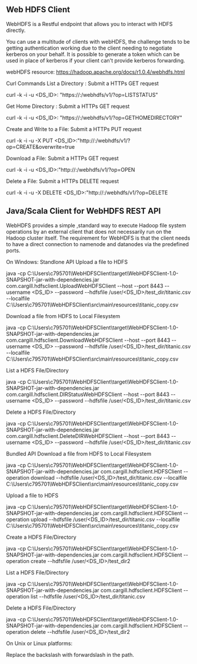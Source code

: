## Web HDFS Client
WebHDFS is a Restful endpoint that allows you to interact with HDFS directly.

You can use a multitude of clients with webHDFS, the challenge tends to be getting authentication working due to the client needing to negotiate kerberos on your behalf. It is possible to generate a token which can be used in place of kerberos if your client can't provide kerberos forwarding.

webHDFS resource: https://hadoop.apache.org/docs/r1.0.4/webhdfs.html

Curl Commands
List a Directory : Submit a HTTPs GET request

curl -k  -i  -u <DS_ID>:<PASSWORD>  "https://<HOST>:<PORT>/webhdfs/v1/<PATH>?op=LISTSTATUS"

Get Home Directory : Submit a HTTPs GET request

curl -k  -i  -u <DS_ID>:<PASSWORD>  "https://<HOST>:<PORT>/webhdfs/v1/<PATH>?op=GETHOMEDIRECTORY"

Create and Write to a File: Submit a HTTPs PUT request

curl -k -i -u -X PUT <DS_ID>:<PASSWORD>"http://<HOST>:<PORT>/webhdfs/v1/<PATH>?op=CREATE&overwrite=true

Download a File: Submit a HTTPs GET request

curl -k -i -u <DS_ID>:<PASSWORD>"http://<HOST>:<PORT>/webhdfs/v1/<PATH>?op=OPEN

Delete a File: Submit a HTTPs DELETE request

curl -k -i -u -X DELETE <DS_ID>:<PASSWORD>"http://<HOST>:<PORT>/webhdfs/v1/<PATH>?op=DELETE

## Java/Scala Client for WebHDFS REST API

WebHDFS provides a simple ,standard way to execute Hadoop file system operations by an external client that does not necessarily run on the Hadoop cluster itself. The requirement for WebHDFS is that the client needs to have a direct connection to namenode and datanodes via the predefined ports.

On Windows:
Standlone API
Upload a file to HDFS

java -cp C:\Users\c795701\WebHDFSClient\target\WebHDFSClient-1.0-SNAPSHOT-jar-with-dependencies.jar com.cargill.hdfsclient.UploadWebHDFSClient --host <HOSTNAME> --port 8443 --username <DS_ID> --password  <PASSWORD> --hdfsfile /user/<DS_ID>/test_dir/titanic.csv --localfile
C:\\Users\\c795701\\WebHDFSClient\\src\\main\\resources\\titanic_copy.csv

Download a file from HDFS to Local Filesystem

java -cp C:\Users\c795701\WebHDFSClient\target\WebHDFSClient-1.0-SNAPSHOT-jar-with-dependencies.jar com.cargill.hdfsclient.DownloadWebHDFSClient --host <HOSTNAME> --port 8443 --username <DS_ID> --password  <PASSWORD> --hdfsfile /user/<DS_ID>/test_dir/titanic.csv --localfile
C:\\Users\\c795701\\WebHDFSClient\\src\\main\\resources\\titanic_copy.csv

List a HDFS File/Directory

java -cp C:\Users\c795701\WebHDFSClient\target\WebHDFSClient-1.0-SNAPSHOT-jar-with-dependencies.jar com.cargill.hdfsclient.DIRStatusWebHDFSClient --host <HOSTNAME> --port 8443 --username <DS_ID> --password  <PASSWORD> --hdfsfile /user/<DS_ID>/test_dir/titanic.csv

Delete a HDFS File/Directory

java -cp C:\Users\c795701\WebHDFSClient\target\WebHDFSClient-1.0-SNAPSHOT-jar-with-dependencies.jar com.cargill.hdfsclient.DeleteDIRWebHDFSClient --host <HOSTNAME> --port 8443 --username <DS_ID> --password  <PASSWORD> --hdfsfile /user/<DS_ID>/test_dir/titanic.csv

Bundled API
Download a file from HDFS to Local Filesystem

java -cp C:\Users\c795701\WebHDFSClient\target\WebHDFSClient-1.0-SNAPSHOT-jar-with-dependencies.jar com.cargill.hdfsclient.HDFSClient --operation download --hdfsfile /user/<DS_ID>/test_dir/titanic.csv --localfile C:\\Users\\c795701\\WebHDFSClient\\src\\main\\resources\\titanic_copy.csv

Upload a file to HDFS

java -cp C:\Users\c795701\WebHDFSClient\target\WebHDFSClient-1.0-SNAPSHOT-jar-with-dependencies.jar com.cargill.hdfsclient.HDFSClient --operation upload --hdfsfile /user/<DS_ID>/test_dir/titanic.csv --localfile C:\\Users\\c795701\\WebHDFSClient\\src\\main\\resources\\titanic_copy.csv

Create a HDFS File/Directory

java -cp C:\Users\c795701\WebHDFSClient\target\WebHDFSClient-1.0-SNAPSHOT-jar-with-dependencies.jar com.cargill.hdfsclient.HDFSClient --operation create --hdfsfile /user/<DS_ID>/test_dir2

List a HDFS File/Directory

java -cp C:\Users\c795701\WebHDFSClient\target\WebHDFSClient-1.0-SNAPSHOT-jar-with-dependencies.jar com.cargill.hdfsclient.HDFSClient --operation list --hdfsfile /user/<DS_ID>/test_dir/titanic.csv

Delete a HDFS File/Directory

java -cp C:\Users\c795701\WebHDFSClient\target\WebHDFSClient-1.0-SNAPSHOT-jar-with-dependencies.jar com.cargill.hdfsclient.HDFSClient --operation delete --hdfsfile /user/<DS_ID>/test_dir2

On Unix or Linux platforms:

Replace the backslash with forwardslash in the path. 
